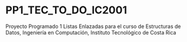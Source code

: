 # PP1_TEC_TO_DO_IC2001
Proyecto Programado 1 Listas Enlazadas para el curso de Estructuras de Datos, Ingeniería en Computación, Instituto Tecnológico de Costa Rica 
